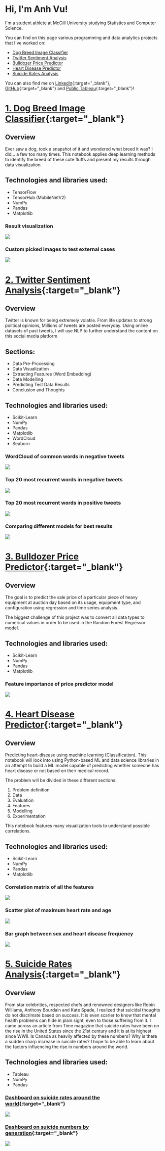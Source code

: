 # Hi, I'm Anh Vu!
I'm a student athlete at McGill University studying Statistics and Computer Science.

You can find on this page various programming and data analytics projects that I've worked on:
* [Dog Breed Image Classifier](https://phamou.github.io/Portfolio/#2-dog-breed-image-classifier)
* [Twitter Sentiment Analysis](https://phamou.github.io/Portfolio/#3-twitter-sentiment-analysis)
* [Bulldozer Price Predictor](https://phamou.github.io/Portfolio/#4-bulldozer-price-predictor)
* [Heart Disease Predictor](https://phamou.github.io/Portfolio/#5-heart-disease-predictor)
* [Suicide Rates Analysis](https://phamou.github.io/Portfolio/#6-suicide-rates-analysis)

You can also find me on [LinkedIn](https://www.linkedin.com/in/anh-vu-pham/){:target="_blank"}, [GitHub](https://github.com/phamou){:target="_blank"} and [Public Tableau](https://public.tableau.com/app/profile/anh.vu.pham/){:target="_blank"}! 

# [1. Dog Breed Image Classifier](https://github.com/phamou/Image-Dog-Breed-Classifier/blob/master/good-boy-identifier.ipynb){:target="_blank"}
## Overview
Ever saw a dog, took a snapshot of it and wondered what breed it was? I did... a few too many times. This notebook applies deep learning methods to identify the breed of these cute fluffs and present my results through data visualization.

## Technologies and libraries used:
* TensorFlow
* TensorHub (MobileNetV2)
* NumPy
* Pandas
* Matplotlib

### Result visualization 
![](/images/result_data.png)

### Custom picked images to test external cases
![](/images/custom_results.png)


# [2. Twitter Sentiment Analysis](https://github.com/phamou/Twitter-Sentiment-Analysis/blob/master/Twitter-Sentiment-Analysis.ipynb){:target="_blank"}
## Overview
Twitter is known for being extremely volatile. From life updates to strong political opinions, Millions of tweets are posted everyday. Using online datasets of past tweets, I will use NLP to further understand the content on this social media platform.

## Sections:
* Data Pre-Processing
* Data Visualization
* Extracting Features (Word Embedding)
* Data Modelling
* Predicting Test Data Results
* Conclusion and Thoughts

## Technologies and libraries used:
* Scikit-Learn 
* NumPy
* Pandas
* Matplotlib
* WordCloud
* Seaborn

### WordCloud of common words in negative tweets 
![](images/negative_tweets.png)

### Top 20 most recurrent words in negative tweets
![](images/negative_tweet_plot.png)

### Top 20 most recurrent words in positive tweets
![](images/positive_tweet_plot.png)

### Comparing different models for best results
![](images/model_comparison_bow.png)


# [3. Bulldozer Price Predictor](https://github.com/phamou/Bulldozer-Price-Predictor/blob/master/bulldozer-price-regression.ipynb){:target="_blank"}
## Overview
The goal is to predict the sale price of a particular piece of heavy equipment at auction day based on its usage, equipment type, and configuration using regression and time series analysis. 

The biggest challenge of this project was to convert all data types to numerical values in order to be used in the Random Forest Regressor model.

## Technologies and libraries used:
* Scikit-Learn
* NumPy
* Pandas
* Matplotlib

### Feature importance of price predictor model
![](/images/feature_importance_bulldozer.png)


# [4. Heart Disease Predictor](https://github.com/phamou/Heart-Disease-Predictor/blob/master/heart-disease-classification.ipynb){:target="_blank"}
## Overview
Predicting heart-disease using machine learning (Classification).
This notebook will look into using Python-based ML and data science libraries in an attempt to build a ML model capable of predicting whether someone has heart disease or not based on their medical record.

The problem will be divided in these different sections:

1. Problem definition
2. Data
3. Evaluation
4. Features 
5. Modelling 
6. Experimentation

This notebook features many visualization tools to understand possible correlations.

## Technologies and libraries used:
* Scikit-Learn
* NumPy
* Pandas
* Matplotlib

### Correlation matrix of all the features
![](/images/correlation_matrix_heart_predictor.png)

### Scatter plot of maximum heart rate and age
![](/images/age_mhr_correlation.png)

### Bar graph between sex and heart disease frequency
![](/images/heart_disease_sex_frequency.png)

# [5. Suicide Rates Analysis](https://github.com/phamou/Suicide-Rates-Analysis/blob/master/Suicide-Rate-Analysis.ipynb){:target="_blank"}
## Overview
From star celebrities, respected chefs and renowned designers like Robin Williams, Anthony Bourdain and Kate Spade, I realized that suicidal thoughts do not discrimate based on success. It is even scarier to know that mental health problems can hide in plain sight, even to those suffering from it. I came across an article from Time magazine that suicide rates have been on the rise in the United States since the 21st century and it is at its highest since WWII.
Is Canada as heavily affected by these numbers? Why is there a sudden sharp increase in suicide rates? I hope to be able to learn about the factors influencing the rise in numbers around the world. 

## Technologies and libraries used:
* Tableau
* NumPy
* Pandas

### [Dashboard on suicide rates around the world](https://public.tableau.com/views/Suicideworldmap/Dashboard2?:language=en&:display_count=y&:origin=viz_share_link){:target="_blank"} 
<div class='tableauPlaceholder' id='viz1594767089681' style='position: relative'><noscript><a href='#'><img alt=' ' src='https:&#47;&#47;public.tableau.com&#47;static&#47;images&#47;Su&#47;Suicideworldmap&#47;Dashboard2&#47;1_rss.png' style='border: none' /></a></noscript><object class='tableauViz'  style='display:none;'><param name='host_url' value='https%3A%2F%2Fpublic.tableau.com%2F' /> <param name='embed_code_version' value='3' /> <param name='path' value='views&#47;Suicideworldmap&#47;Dashboard2?:language=en&amp;:embed=y&amp;:display_count=y&amp;publish=yes' /> <param name='toolbar' value='yes' /><param name='static_image' value='https:&#47;&#47;public.tableau.com&#47;static&#47;images&#47;Su&#47;Suicideworldmap&#47;Dashboard2&#47;1.png' /> <param name='animate_transition' value='yes' /><param name='display_static_image' value='yes' /><param name='display_spinner' value='yes' /><param name='display_overlay' value='yes' /><param name='display_count' value='yes' /><param name='language' value='en' /><param name='filter' value='publish=yes' /></object></div>  

### [Dashboard on suicide numbers by generation](https://public.tableau.com/views/Suicidespergeneration/Dashboard1?:language=en&:display_count=y&:origin=viz_share_link){:target="_blank"} 
 <div class='tableauPlaceholder' id='viz1594757659837' style='position: relative'><noscript><a href='#'><img alt=' ' src='https:&#47;&#47;public.tableau.com&#47;static&#47;images&#47;Su&#47;Suicidespergeneration&#47;Dashboard1&#47;1_rss.png' style='border: none' /></a></noscript><object class='tableauViz'  style='display:none;'><param name='host_url' value='https%3A%2F%2Fpublic.tableau.com%2F' /> <param name='embed_code_version' value='3' /> <param name='site_root' value='' /><param name='name' value='Suicidespergeneration&#47;Dashboard1' /><param name='tabs' value='no' /><param name='toolbar' value='yes' /><param name='static_image' value='https:&#47;&#47;public.tableau.com&#47;static&#47;images&#47;Su&#47;Suicidespergeneration&#47;Dashboard1&#47;1.png' /> <param name='animate_transition' value='yes' /><param name='display_static_image' value='yes' /><param name='display_spinner' value='yes' /><param name='display_overlay' value='yes' /><param name='display_count' value='yes' /><param name='language' value='en' /><param name='filter' value='publish=yes' /></object></div>
       
       
       

    
